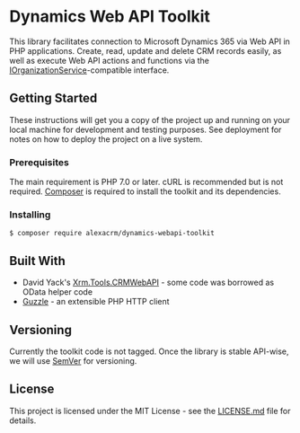 # Dynamics Web API Toolkit

This library facilitates connection to Microsoft Dynamics 365 via Web API in PHP applications. Create, read, update and delete CRM records easily, as well as execute Web API actions and functions via the [IOrganizationService](https://msdn.microsoft.com/en-us/library/microsoft.xrm.sdk.iorganizationservice.aspx)-compatible interface.

## Getting Started

These instructions will get you a copy of the project up and running on your local machine for development and testing purposes. See deployment for notes on how to deploy the project on a live system.

### Prerequisites

The main requirement is PHP 7.0 or later. cURL is recommended but is not required. [Composer](https://getcomposer.org/) is required to install the toolkit and its dependencies.

### Installing

```
$ composer require alexacrm/dynamics-webapi-toolkit
```

## Built With

* David Yack's [Xrm.Tools.CRMWebAPI](https://github.com/davidyack/Xrm.Tools.CRMWebAPI) - some code was borrowed as OData helper code
* [Guzzle](https://github.com/guzzle/guzzle) - an extensible PHP HTTP client

## Versioning

Currently the toolkit code is not tagged. Once the library is stable API-wise, we will use [SemVer](http://semver.org/) for versioning. 

## License

This project is licensed under the MIT License - see the [LICENSE.md](LICENSE.md) file for details.
